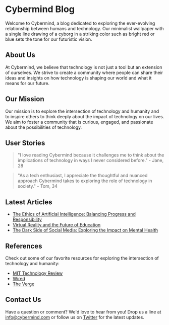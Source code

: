 <!--font:Great Vibes-->

# Cybermind Blog

<!--font:Barlow Condensed-->

Welcome to Cybermind, a blog dedicated to exploring the ever-evolving relationship between humans and technology. Our minimalist wallpaper with a single line drawing of a cyborg in a striking color such as bright red or blue sets the tone for our futuristic vision.

## About Us

At Cybermind, we believe that technology is not just a tool but an extension of ourselves. We strive to create a community where people can share their ideas and insights on how technology is shaping our world and what it means for our future.

## Our Mission

Our mission is to explore the intersection of technology and humanity and to inspire others to think deeply about the impact of technology on our lives. We aim to foster a community that is curious, engaged, and passionate about the possibilities of technology.

## User Stories

> "I love reading Cybermind because it challenges me to think about the implications of technology in ways I never considered before." - Jane, 28

> "As a tech enthusiast, I appreciate the thoughtful and nuanced approach Cybermind takes to exploring the role of technology in society." - Tom, 34

## Latest Articles

-   [The Ethics of Artificial Intelligence: Balancing Progress and Responsibility](#)
-   [Virtual Reality and the Future of Education](#)
-   [The Dark Side of Social Media: Exploring the Impact on Mental Health](#)

## References

Check out some of our favorite resources for exploring the intersection of technology and humanity:

-   [MIT Technology Review](#)
-   [Wired](#)
-   [The Verge](#)

## Contact Us

Have a question or comment? We'd love to hear from you! Drop us a line at info@cybermind.com or follow us on [Twitter](#) for the latest updates.

<!--

Write me content for website with wallpaper which alt text is:

"A minimalist wallpaper with a single line drawing of a cyborg, in a striking color such as bright red or blue."

The name/title of the page should not be 1:1 copy of the alt text but rather a real content of the website which is using this wallpaper.

- Use markdown format
- Start with heading
- Heading should be short and concise
- The content should look like a real website
- The website should not be about the wallpaper, wallpaper is just a related background
- Heading should be contain work "wallpaper" or "background"
- Include real sections like references, contact, user stories, etc. use things relevant to the page purpose.
- Feel free to use structure like headings, bullets, numbering, blockquotes, paragraphs, horizontal lines, etc.
- You can use formatting like bold or _italic_
- You can include UTF-8 emojis
- Links should be only #hash anchors (and you can refer to the document itself)
- Do not include images


---


# Cybermind - A Futuristic Blog on the Intersection of Technology and Humanity

Welcome to Cybermind, a blog dedicated to exploring the ever-evolving relationship between humans and technology. Our minimalist wallpaper with a single line drawing of a cyborg in a striking color such as bright red or blue sets the tone for our futuristic vision.

## About Us

At Cybermind, we believe that technology is not just a tool but an extension of ourselves. We strive to create a community where people can share their ideas and insights on how technology is shaping our world and what it means for our future.

## Our Mission

Our mission is to explore the intersection of technology and humanity and to inspire others to think deeply about the impact of technology on our lives. We aim to foster a community that is curious, engaged, and passionate about the possibilities of technology.

## User Stories

> "I love reading Cybermind because it challenges me to think about the implications of technology in ways I never considered before." - Jane, 28

> "As a tech enthusiast, I appreciate the thoughtful and nuanced approach Cybermind takes to exploring the role of technology in society." - Tom, 34

## Latest Articles

- [The Ethics of Artificial Intelligence: Balancing Progress and Responsibility](#)
- [Virtual Reality and the Future of Education](#)
- [The Dark Side of Social Media: Exploring the Impact on Mental Health](#)

## References

Check out some of our favorite resources for exploring the intersection of technology and humanity:

- [MIT Technology Review](#)
- [Wired](#)
- [The Verge](#)

## Contact Us

Have a question or comment? We'd love to hear from you! Drop us a line at info@cybermind.com or follow us on [Twitter](#) for the latest updates.

-->
